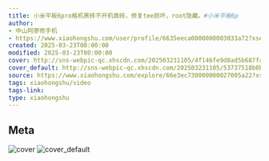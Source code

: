 ```yaml
---
title: 小米平板6pro格机黑砖不开机救砖，修复tee损坏，root隐藏。#小米平板6p
author:
- 中山阿廖修手机
- https://www.xiaohongshu.com/user/profile/6635eeca0000000003033a72?xsec_token=undefined
created: 2025-03-23T00:00:00
modified: 2025-03-23T00:00:00
cover: http://sns-webpic-qc.xhscdn.com/202503231105/4f146fe9d8ad5b687fae8d53a7f17cbb/1040g008317m8rf14jq005phltr50uejif4mqqq0!nc_n_webp_prv_1
cover_default: http://sns-webpic-qc.xhscdn.com/202503231105/53737518b0b1e29a2687fe537a9c7d79/1040g008317m8rf14jq005phltr50uejif4mqqq0!nc_n_webp_mw_1
source: https://www.xiaohongshu.com/explore/66e3ec730000000027005a22?xsec_token=ABAmgcr0rChNzHqrH7cbgTuEw1iMaFCtmF5h0iCWnzu0E=
tags: xiaohongshu/video
tags-link:
type: xiaohongshu
---
```


## Meta

![cover](http://sns-webpic-qc.xhscdn.com/202503231105/4f146fe9d8ad5b687fae8d53a7f17cbb/1040g008317m8rf14jq005phltr50uejif4mqqq0!nc_n_webp_prv_1)
![cover_default](http://sns-webpic-qc.xhscdn.com/202503231105/53737518b0b1e29a2687fe537a9c7d79/1040g008317m8rf14jq005phltr50uejif4mqqq0!nc_n_webp_mw_1)
